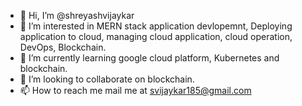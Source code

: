 - 👋 Hi, I’m @shreyashvijaykar
- 👀 I’m interested in MERN stack application devlopemnt, Deploying application to cloud, managing cloud application, cloud operation, DevOps, Blockchain.
- 🌱 I’m currently learning google cloud platform, Kubernetes and blockchain.
- 💞️ I’m looking to collaborate on blockchain.
- 📫 How to reach me mail me at svijaykar185@gmail.com

<!---
shreyashvijaykar/shreyashvijaykar is a ✨ special ✨ repository because its `README.md` (this file) appears on your GitHub profile.
You can click the Preview link to take a look at your changes.
--->
